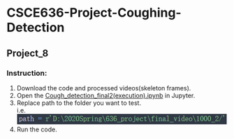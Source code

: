 # CSCE636-Project-Coughing-Detection
## **Project_8**
### Instruction:
1. Download the code and processed videos(skeleton frames).  
2. Open the [Cough_detection_final2(execution).ipynb](https://github.com/CherryXChen/CSCE636-Project-Coughing-Detection/blob/master/Project_8/Cough_detection_final2(execution).ipynb) in Jupyter.  
3. Replace path to the folder you want to test.  
i.e. ![image](https://github.com/CherryXChen/CSCE636-Project-Coughing-Detection/blob/master/Pictures/path_replace.png)  
4. Run the code.  
